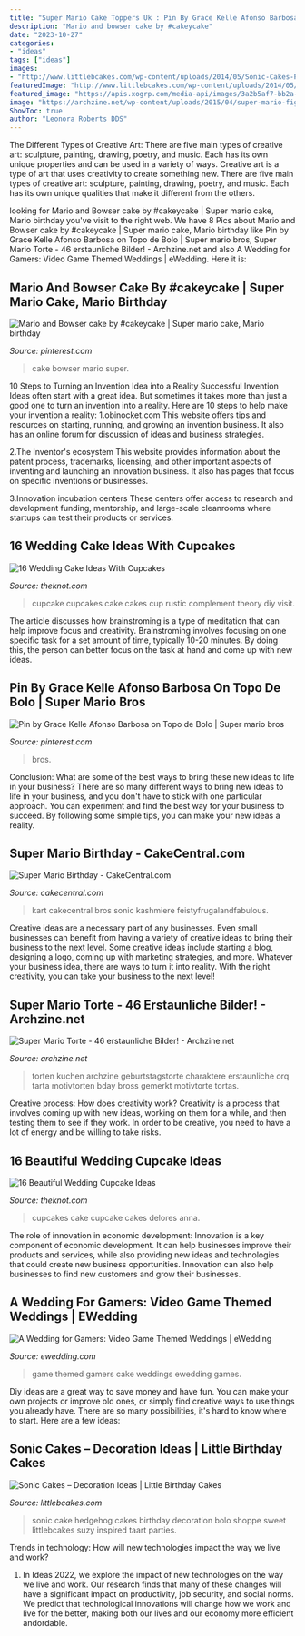 ```yaml
---
title: "Super Mario Cake Toppers Uk : Pin By Grace Kelle Afonso Barbosa On Topo De Bolo"
description: "Mario and bowser cake by #cakeycake"
date: "2023-10-27"
categories:
- "ideas"
tags: ["ideas"]
images:
- "http://www.littlebcakes.com/wp-content/uploads/2014/05/Sonic-Cakes-Pictures.jpg"
featuredImage: "http://www.littlebcakes.com/wp-content/uploads/2014/05/Sonic-Cakes-Pictures.jpg"
featured_image: "https://apis.xogrp.com/media-api/images/3a2b5af7-bb2a-4212-a718-21d6bfa94741~rs_768.h?quality=40"
image: "https://archzine.net/wp-content/uploads/2015/04/super-mario-figuren-super-mario-bilder-super-mario-charaktere-tolle-torten-bestellen-6.jpg"
ShowToc: true
author: "Leonora Roberts DDS"
---
```



The Different Types of Creative Art: There are five main types of creative art: sculpture, painting, drawing, poetry, and music. Each has its own unique properties and can be used in a variety of ways.
Creative art is a type of art that uses creativity to create something new. There are five main types of creative art: sculpture, painting, drawing, poetry, and music. Each has its own unique qualities that make it different from the others.

	

		
looking for Mario and Bowser cake by #cakeycake | Super mario cake, Mario birthday you've visit to the right web. We have 8 Pics about Mario and Bowser cake by #cakeycake | Super mario cake, Mario birthday like Pin by Grace Kelle Afonso Barbosa on Topo de Bolo | Super mario bros, Super Mario Torte - 46 erstaunliche Bilder! - Archzine.net and also A Wedding for Gamers: Video Game Themed Weddings | eWedding. Here it is:
		
    
## Mario And Bowser Cake By #cakeycake | Super Mario Cake, Mario Birthday

<img loading=lazy src="https://i.pinimg.com/736x/53/32/30/533230c3f7cb038bc204eec10c833893--mario.jpg" onerror="this.onerror=null;this.src='https://tse3.mm.bing.net/th?id=OIP.8VyrhjXl84WHyCWyTpuG0gHaKg&amp;pid=15.1';" alt="Mario and Bowser cake by #cakeycake | Super mario cake, Mario birthday">

_Source: pinterest.com_

>cake bowser mario super. 

	

10 Steps to Turning an Invention Idea into a Reality
Successful Invention Ideas often start with a great idea. But sometimes it takes more than just a good one to turn an invention into a reality. Here are 10 steps to help make your invention a reality:
1.obinocket.com This website offers tips and resources on starting, running, and growing an invention business. It also has an online forum for discussion of ideas and business strategies.

2.The Inventor's ecosystem This website provides information about the patent process, trademarks, licensing, and other important aspects of inventing and launching an innovation business. It also has pages that focus on specific inventions or businesses.

3.Innovation incubation centers These centers offer access to research and development funding, mentorship, and large-scale cleanrooms where startups can test their products or services.

    
## 16 Wedding Cake Ideas With Cupcakes

<img loading=lazy src="https://apis.xogrp.com/media-api/images/3a2b5af7-bb2a-4212-a718-21d6bfa94741~rs_768.h?quality=40" onerror="this.onerror=null;this.src='https://tse3.mm.bing.net/th?id=OIP.qnaS0jWTIhG76lXDHeUc0QHaJ4&amp;pid=15.1';" alt="16 Wedding Cake Ideas With Cupcakes">

_Source: theknot.com_

>cupcake cupcakes cake cakes cup rustic complement theory diy visit. 

	

The article discusses how brainstroming is a type of meditation that can help improve focus and creativity. Brainstroming involves focusing on one specific task for a set amount of time, typically 10-20 minutes. By doing this, the person can better focus on the task at hand and come up with new ideas.

    
## Pin By Grace Kelle Afonso Barbosa On Topo De Bolo | Super Mario Bros

<img loading=lazy src="https://i.pinimg.com/736x/11/94/03/1194034c9114df2ae109c029c91a09e7.jpg" onerror="this.onerror=null;this.src='https://tse1.mm.bing.net/th?id=OIP.sVERYnbdqyofAWhARiVQLQHaL2&amp;pid=15.1';" alt="Pin by Grace Kelle Afonso Barbosa on Topo de Bolo | Super mario bros">

_Source: pinterest.com_

>bros. 

	

Conclusion: What are some of the best ways to bring these new ideas to life in your business?
There are so many different ways to bring new ideas to life in your business, and you don't have to stick with one particular approach. You can experiment and find the best way for your business to succeed. By following some simple tips, you can make your new ideas a reality.

    
## Super Mario Birthday - CakeCentral.com

<img loading=lazy src="http://cdn001.cakecentral.com/gallery/2015/03/900_830196C6on_super-mario-birthday.jpg" onerror="this.onerror=null;this.src='https://tse3.mm.bing.net/th?id=OIP.2ugHCZ-CEDDKpCHbv4yzKwHaJ4&amp;pid=15.1';" alt="Super Mario Birthday - CakeCentral.com">

_Source: cakecentral.com_

>kart cakecentral bros sonic kashmiere feistyfrugalandfabulous. 

	

Creative ideas are a necessary part of any businesses. Even small businesses can benefit from having a variety of creative ideas to bring their business to the next level. Some creative ideas include starting a blog, designing a logo, coming up with marketing strategies, and more. Whatever your business idea, there are ways to turn it into reality. With the right creativity, you can take your business to the next level!

    
## Super Mario Torte - 46 Erstaunliche Bilder! - Archzine.net

<img loading=lazy src="https://archzine.net/wp-content/uploads/2015/04/super-mario-figuren-super-mario-bilder-super-mario-charaktere-tolle-torten-bestellen-6.jpg" onerror="this.onerror=null;this.src='https://tse2.mm.bing.net/th?id=OIP.T4U3g0OdHNCcGY82ZjgwowHaLG&amp;pid=15.1';" alt="Super Mario Torte - 46 erstaunliche Bilder! - Archzine.net">

_Source: archzine.net_

>torten kuchen archzine geburtstagstorte charaktere erstaunliche orq tarta motivtorten bday bross gemerkt motivtorte tortas. 

	

Creative process: How does creativity work?
Creativity is a process that involves coming up with new ideas, working on them for a while, and then testing them to see if they work. In order to be creative, you need to have a lot of energy and be willing to take risks.

    
## 16 Beautiful Wedding Cupcake Ideas

<img loading=lazy src="https://media-api.xogrp.com/images/f88f2cf5-5645-430b-aa48-ca64225ae4c8~rs_768.h" onerror="this.onerror=null;this.src='https://tse3.mm.bing.net/th?id=OIP.vJEMMdJgUlDiDs-aILrZUQHaJ4&amp;pid=15.1';" alt="16 Beautiful Wedding Cupcake Ideas">

_Source: theknot.com_

>cupcakes cake cupcake cakes delores anna. 

	

The role of innovation in economic development:
Innovation is a key component of economic development. It can help businesses improve their products and services, while also providing new ideas and technologies that could create new business opportunities. Innovation can also help businesses to find new customers and grow their businesses.

    
## A Wedding For Gamers: Video Game Themed Weddings | EWedding

<img loading=lazy src="http://ewedding-blog.s3.amazonaws.com/wp-content/uploads/2013/05/e2101bf4cd69373a11d210e07902d25e.jpg" onerror="this.onerror=null;this.src='https://tse1.mm.bing.net/th?id=OIP.E5iFApy-DtxGH0dJYfV5BAAAAA&amp;pid=15.1';" alt="A Wedding for Gamers: Video Game Themed Weddings | eWedding">

_Source: ewedding.com_

>game themed gamers cake weddings ewedding games. 

	

Diy ideas are a great way to save money and have fun. You can make your own projects or improve old ones, or simply find creative ways to use things you already have. There are so many possibilities, it's hard to know where to start. Here are a few ideas:

    
## Sonic Cakes – Decoration Ideas | Little Birthday Cakes

<img loading=lazy src="http://www.littlebcakes.com/wp-content/uploads/2014/05/Sonic-Cakes-Pictures.jpg" onerror="this.onerror=null;this.src='https://tse4.mm.bing.net/th?id=OIP.rWMOHlWPuIQn-Y-op8VhRgHaHb&amp;pid=15.1';" alt="Sonic Cakes – Decoration Ideas | Little Birthday Cakes">

_Source: littlebcakes.com_

>sonic cake hedgehog cakes birthday decoration bolo shoppe sweet littlebcakes suzy inspired taart parties. 

	

Trends in technology: How will new technologies impact the way we live and work?
1. In Ideas 2022, we explore the impact of new technologies on the way we live and work. Our research finds that many of these changes will have a significant impact on productivity, job security, and social norms. We predict that technological innovations will change how we work and live for the better, making both our lives and our economy more efficient andordable.

